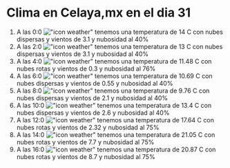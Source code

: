 # Clima en Celaya,mx en el dia 31

1. A las 0:0 !["icon weather"](http://openweathermap.org/img/w/03n.png) tenemos una temperatura de 14 C con nubes dispersas y  vientos de 3.1 y nubosidad al 40%
1. A las 2:0 !["icon weather"](http://openweathermap.org/img/w/03n.png) tenemos una temperatura de 13 C con nubes dispersas y  vientos de 3.1 y nubosidad al 40%
1. A las 4:0 !["icon weather"](http://openweathermap.org/img/w/04n.png) tenemos una temperatura de 11.48 C con nubes rotas y  vientos de 0.3 y nubosidad al 76%
1. A las 6:0 !["icon weather"](http://openweathermap.org/img/w/03n.png) tenemos una temperatura de 10.69 C con nubes dispersas y  vientos de 0.55 y nubosidad al 40%
1. A las 8:0 !["icon weather"](http://openweathermap.org/img/w/03d.png) tenemos una temperatura de 9.76 C con nubes dispersas y  vientos de 2.1 y nubosidad al 40%
1. A las 10:0 !["icon weather"](http://openweathermap.org/img/w/03d.png) tenemos una temperatura de 13.4 C con nubes dispersas y  vientos de 2.6 y nubosidad al 40%
1. A las 12:0 !["icon weather"](http://openweathermap.org/img/w/04d.png) tenemos una temperatura de 17.64 C con nubes rotas y  vientos de 2.32 y nubosidad al 75%
1. A las 14:0 !["icon weather"](http://openweathermap.org/img/w/04d.png) tenemos una temperatura de 21.05 C con nubes rotas y  vientos de 7.7 y nubosidad al 75%
1. A las 16:0 !["icon weather"](http://openweathermap.org/img/w/04d.png) tenemos una temperatura de 20.87 C con nubes rotas y  vientos de 8.7 y nubosidad al 75%
